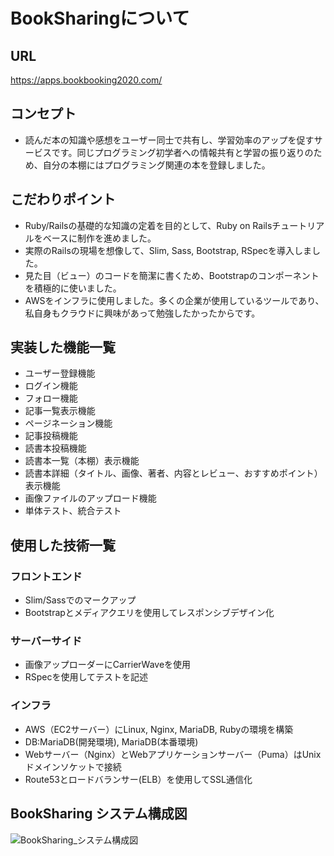 # BookSharingについて

## URL
https://apps.bookbooking2020.com/

## コンセプト
- 読んだ本の知識や感想をユーザー同士で共有し、学習効率のアップを促すサービスです。同じプログラミング初学者への情報共有と学習の振り返りのため、自分の本棚にはプログラミング関連の本を登録しました。

## こだわりポイント
- Ruby/Railsの基礎的な知識の定着を目的として、Ruby on Railsチュートリアルをベースに制作を進めました。
- 実際のRailsの現場を想像して、Slim, Sass, Bootstrap, RSpecを導入しました。
- 見た目（ビュー）のコードを簡潔に書くため、Bootstrapのコンポーネントを積極的に使いました。
- AWSをインフラに使用しました。多くの企業が使用しているツールであり、私自身もクラウドに興味があって勉強したかったからです。

## 実装した機能一覧
- ユーザー登録機能
- ログイン機能
- フォロー機能
- 記事一覧表示機能
- ページネーション機能
- 記事投稿機能
- 読書本投稿機能
- 読書本一覧（本棚）表示機能
- 読書本詳細（タイトル、画像、著者、内容とレビュー、おすすめポイント）表示機能
- 画像ファイルのアップロード機能
- 単体テスト、統合テスト

## 使用した技術一覧
### フロントエンド
- Slim/Sassでのマークアップ
- Bootstrapとメディアクエリを使用してレスポンシブデザイン化
### サーバーサイド
- 画像アップローダーにCarrierWaveを使用
- RSpecを使用してテストを記述
### インフラ
- AWS（EC2サーバー）にLinux, Nginx, MariaDB, Rubyの環境を構築
- DB:MariaDB(開発環境), MariaDB(本番環境)
- Webサーバー（Nginx）とWebアプリケーションサーバー（Puma）はUnixドメインソケットで接続
- Route53とロードバランサー(ELB）を使用してSSL通信化

## BookSharing システム構成図
![BookSharing_システム構成図](https://user-images.githubusercontent.com/57442237/86784727-d0478280-c09c-11ea-9d16-ac6e15764b01.jpg)
